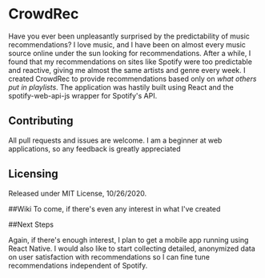 # CrowdRec
Have you ever been unpleasantly surprised by the predictability of music recommendations? I love music, and I have been on almost every music source online under the sun looking for recommendations. After a while, I found that my recommendations on sites like Spotify were too predictable and reactive, giving me almost the same artists and genre every week. I created CrowdRec to provide recommendations based only on *what others put in playlists*. The application was hastily built using React and the spotify-web-api-js wrapper for Spotify's API. 


## Contributing
All pull requests and issues are welcome. I am a beginner at web applications, so any feedback is greatly appreciated


## Licensing
Released under MIT License, 10/26/2020.

##Wiki
To come, if there's even any interest in what I've created

##Next Steps

Again, if there's enough interest, I plan to get a mobile app running using React Native. I would also like to start collecting detailed, anonymized data on user satisfaction with recommendations so I can fine tune recommendations independent of Spotify. 
